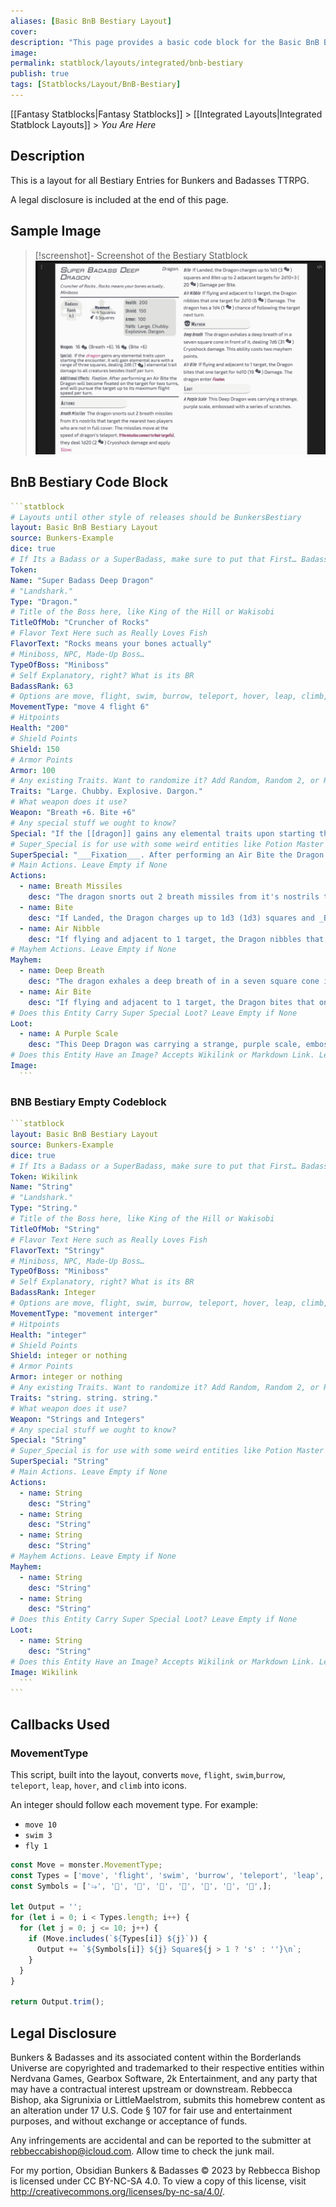 ```yaml
---
aliases: [Basic BnB Bestiary Layout]
cover: 
description: "This page provides a basic code block for the Basic BnB Bestiary Layout included within Fantasy Statblocks."
image: 
permalink: statblock/layouts/integrated/bnb-bestiary
publish: true
tags: [Statblocks/Layout/BnB-Bestiary]
---
```


[[Fantasy Statblocks|Fantasy Statblocks]] > [[Integrated Layouts|Integrated Statblock Layouts]] > *You Are Here*

## Description

This is a layout for all Bestiary Entries for Bunkers and Badasses TTRPG.

A legal disclosure is included at the end of this page.

## Sample Image

>[!screenshot]- Screenshot of the Bestiary Statblock
> ![Super Badass Deep Dragon Statblock for Bunkers and Badasses](../publish/images/bnb-bestiary.png)


## BnB Bestiary Code Block

````yaml
```statblock
# Layouts until other style of releases should be BunkersBestiary
layout: Basic BnB Bestiary Layout
source: Bunkers-Example
dice: true
# If Its a Badass or a SuperBadass, make sure to put that First… Badass Potion Master… SuperBadass Treant
Token:
Name: "Super Badass Deep Dragon"
# "Landshark."
Type: "Dragon."
# Title of the Boss here, like King of the Hill or Wakisobi
TitleOfMob: "Cruncher of Rocks"
# Flavor Text Here such as Really Loves Fish
FlavorText: "Rocks means your bones actually"
# Miniboss, NPC, Made-Up Boss…
TypeOfBoss: "Miniboss"
# Self Explanatory, right? What is its BR
BadassRank: 63
# Options are move, flight, swim, burrow, teleport, hover, leap, climb, 
MovementType: "move 4 flight 6"
# Hitpoints
Health: "200"
# Shield Points
Shield: 150
# Armor Points
Armor: 100
# Any existing Traits. Want to randomize it? Add Random, Random 2, or Random 3. 
Traits: "Large. Chubby. Explosive. Dargon."
# What weapon does it use?
Weapon: "Breath +6. Bite +6"
# Any special stuff we ought to know?
Special: "If the [[dragon]] gains any elemental traits upon starting the encounter, it will gain elemental aura with a range of three squares, dealing 2d6 (2d6) elemental trait damage to all creatures besides itself per turn."
# Super_Special is for use with some weird entities like Potion Master and some Bosses. Usually leave the name blank as "".
SuperSpecial: "___Fixation___. After performing an Air Bite the Dragon will become fixated on the target for two turns, and will pursue the target up to its maximum flight speed per turn."
# Main Actions. Leave Empty if None
Actions:
  - name: Breath Missiles
    desc: "The dragon snorts out 2 breath missiles from it's nostrils that target the nearest two players who are not in full cover. The missiles move at the speed of dragon's teleport. __If the missiles connect to their target(s)__, they deal 1d20 (1d2) Cryoshock damage and apply [[BnB-Slow|Slow]]."
  - name: Bite
    desc: "If Landed, the Dragon charges up to 1d3 (1d3) squares and _Bites_ up to 2 adjacent targets for 2d10+3 (3d10+3) Damage per Bite."
  - name: Air Nibble
    desc: "If flying and adjacent to 1 target, the Dragon nibbles that one target for 2d10 (1d10) Damage. The dragon has a 1d4 (1d4) chance of following the target next turn."
# Mayhem Actions. Leave Empty if None
Mayhem:
  - name: Deep Breath
    desc: "The dragon exhales a deep breath of in a seven square cone in front of it, dealing 7d6 (7d6) Cryoshock damage. This ability costs two mayhem points."
  - name: Air Bite
    desc: "If flying and adjacent to 1 target, the Dragon bites that one target for 4d10 (4d10) Damage. The dragon enter ___[[BnB-fixation|Fixation]]___."
# Does this Entity Carry Super Special Loot? Leave Empty if None
Loot:
  - name: A Purple Scale
    desc: "This Deep Dragon was carrying a strange, purple scale, embossed with a series of scratches."
# Does this Entity Have an Image? Accepts Wikilink or Markdown Link. Leave Empty if None
Image: 
  ```
````

### BNB Bestiary Empty Codeblock

````yaml
```statblock
layout: Basic BnB Bestiary Layout
source: Bunkers-Example
dice: true
# If Its a Badass or a SuperBadass, make sure to put that First… Badass Potion Master… SuperBadass Treant
Token: Wikilink
Name: "String"
# "Landshark."
Type: "String."
# Title of the Boss here, like King of the Hill or Wakisobi
TitleOfMob: "String"
# Flavor Text Here such as Really Loves Fish
FlavorText: "Stringy"
# Miniboss, NPC, Made-Up Boss…
TypeOfBoss: "Miniboss"
# Self Explanatory, right? What is its BR
BadassRank: Integer
# Options are move, flight, swim, burrow, teleport, hover, leap, climb, 
MovementType: "movement interger"
# Hitpoints
Health: "integer"
# Shield Points
Shield: integer or nothing
# Armor Points
Armor: integer or nothing
# Any existing Traits. Want to randomize it? Add Random, Random 2, or Random 3. 
Traits: "string. string. string."
# What weapon does it use?
Weapon: "Strings and Integers"
# Any special stuff we ought to know?
Special: "String"
# Super_Special is for use with some weird entities like Potion Master and some Bosses. Usually leave the name blank as "".
SuperSpecial: "String"
# Main Actions. Leave Empty if None
Actions:
  - name: String
    desc: "String"
  - name: String
    desc: "String"
  - name: String
    desc: "String"
# Mayhem Actions. Leave Empty if None
Mayhem:
  - name: String
    desc: "String"
  - name: String
    desc: "String"
# Does this Entity Carry Super Special Loot? Leave Empty if None
Loot:
  - name: String
    desc: "String"
# Does this Entity Have an Image? Accepts Wikilink or Markdown Link. Leave Empty if None
Image: Wikilink
  ```
```
````

## Callbacks Used

### MovementType

This script,
built into the layout, converts `move`, `flight`, `swim`,`burrow`, `teleport`, `leap`, `hover`, and `climb` into icons.

An integer should follow each movement type. For example:

- `move 10`
- `swim 3`
- `fly 1`

```js
const Move = monster.MovementType;
const Types = ['move', 'flight', 'swim', 'burrow', 'teleport', 'leap', 'hover', 'climb',];
const Symbols = ['⭇', '󡔂', '󡔄', '󡔆', '󡔃', '󡔁', '󡔀', '󡔅',];

let Output = '';
for (let i = 0; i < Types.length; i++) {
  for (let j = 0; j <= 10; j++) {
    if (Move.includes(`${Types[i]} ${j}`)) {
      Output += `${Symbols[i]} ${j} Square${j > 1 ? 's' : ''}\n`;
    }
  }
}

return Output.trim();
```

## Legal Disclosure

Bunkers & Badasses and its associated content within the Borderlands Universe are copyrighted and trademarked to their respective entities within Nerdvana Games,
Gearbox Software, 2k Entertainment, and any party that may have a contractual interest upstream or downstream.
Rebbecca Bishop, aka Sigrunixia or LittleMaelstrom, submits this homebrew content as an alteration under 17 U.S. Code § 107 for fair use and entertainment purposes, and without exchange or acceptance of funds.

Any infringements are accidental and can be reported to the submitter at rebbeccabishop@icloud.com. Allow time to check the junk mail.

For my portion, Obsidian Bunkers & Badasses © 2023 by Rebbecca Bishop is licensed under CC BY-NC-SA 4.0. To view a copy of this license, visit <http://creativecommons.org/licenses/by-nc-sa/4.0/>.
